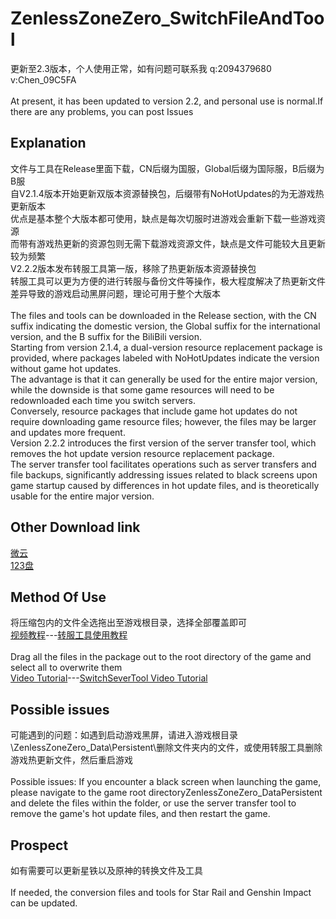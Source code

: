 # ZenlessZoneZero_SwitchFileAndTool
更新至2.3版本，个人使用正常，如有问题可联系我 q:2094379680  v:Chen_09C5FA<br>
<br>
At present, it has been updated to version 2.2, and personal use is normal.If there are any problems, you can post Issues<br>

Explanation
-------------
文件与工具在Release里面下载，CN后缀为国服，Global后缀为国际服，B后缀为B服<br>
自V2.1.4版本开始更新双版本资源替换包，后缀带有NoHotUpdates的为无游戏热更新版本<br>
优点是基本整个大版本都可使用，缺点是每次切服时进游戏会重新下载一些游戏资源<br>
而带有游戏热更新的资源包则无需下载游戏资源文件，缺点是文件可能较大且更新较为频繁<br>
V2.2.2版本发布转服工具第一版，移除了热更新版本资源替换包<br>
转服工具可以更为方便的进行转服与备份文件等操作，极大程度解决了热更新文件差异导致的游戏启动黑屏问题，理论可用于整个大版本<br>
<br>
The files and tools can be downloaded in the Release section, with the CN suffix indicating the domestic version, the Global suffix for the international version, and the B suffix for the BiliBili version.<br>
Starting from version 2.1.4, a dual-version resource replacement package is provided, where packages labeled with NoHotUpdates indicate the version without game hot updates.<br>
The advantage is that it can generally be used for the entire major version, while the downside is that some game resources will need to be redownloaded each time you switch servers.<br>
Conversely, resource packages that include game hot updates do not require downloading game resource files; however, the files may be larger and updates more frequent.<br>
Version 2.2.2 introduces the first version of the server transfer tool, which removes the hot update version resource replacement package.<br>
The server transfer tool facilitates operations such as server transfers and file backups, significantly addressing issues related to black screens upon game startup caused by differences in hot update files, and is theoretically usable for the entire major version.<br>

Other Download link
-----------------------
[微云](https://share.weiyun.com/iL9dpjKL)<br>
[123盘](https://www.123684.com/s/222Ijv-s1xFd)<br>

Method Of Use
-----------------
将压缩包内的文件全选拖出至游戏根目录，选择全部覆盖即可<br>
[视频教程](https://www.bilibili.com/video/BV1RY8EzqEYz)---[转服工具使用教程](https://www.bilibili.com/video/BV1fRHSz5EEm)<br>
<br>
Drag all the files in the package out to the root directory of the game and select all to overwrite them<br>
[Video Tutorial](https://www.bilibili.com/video/BV1RY8EzqEYz)---[SwitchSeverTool Video Tutorial](https://www.bilibili.com/video/BV1fRHSz5EEm)<br>

Possible issues
--------------------
可能遇到的问题：如遇到启动游戏黑屏，请进入游戏根目录\ZenlessZoneZero_Data\Persistent\删除文件夹内的文件，或使用转服工具删除游戏热更新文件，然后重启游戏<br>
<br>
Possible issues: If you encounter a black screen when launching the game, please navigate to the game root directoryZenlessZoneZero_DataPersistent and delete the files within the folder, or use the server transfer tool to remove the game's hot update files, and then restart the game.<br>

Prospect
----------
如有需要可以更新星铁以及原神的转换文件及工具<br>
<br>
If needed, the conversion files and tools for Star Rail and Genshin Impact can be updated.